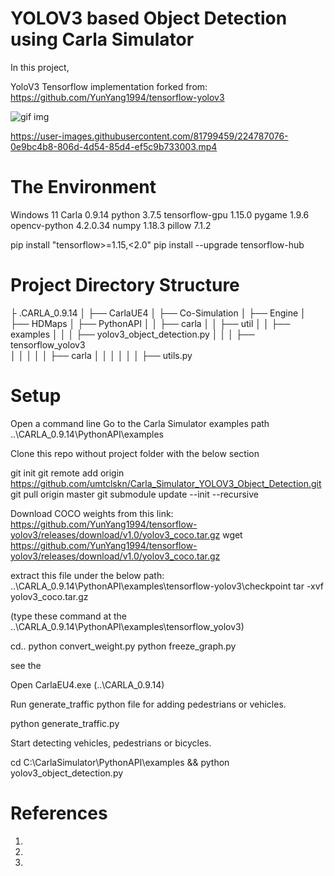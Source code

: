 # YOLOV3 based Object Detection using Carla Simulator
In this project,

YoloV3 Tensorflow implementation forked from: https://github.com/YunYang1994/tensorflow-yolov3 

![gif img](https://user-images.githubusercontent.com/81799459/224787052-b0d1ba36-252d-4dda-9f0a-ceb95feff586.png)




https://user-images.githubusercontent.com/81799459/224787076-0e9bc4b8-806d-4d54-85d4-ef5c9b733003.mp4




# The Environment

Windows 11 Carla 0.9.14 python 3.7.5 tensorflow-gpu 1.15.0 pygame 1.9.6 opencv-python 4.2.0.34 numpy 1.18.3 pillow 7.1.2

pip install "tensorflow>=1.15,<2.0"
pip install --upgrade tensorflow-hub

# Project Directory Structure

├ .CARLA_0.9.14
│   ├── CarlaUE4
│   ├── Co-Simulation
│   ├── Engine
│   ├── HDMaps
│   ├── PythonAPI
│   │   ├── carla
│   │   ├── util
│   │   ├── examples
│   │   │ 	├── yolov3_object_detection.py
│   │   │ 	├── tensorflow_yolov3    
│   │   │ 	│   │ ├── carla
│   │   │ 	│   │	│   ├── utils.py


# Setup

Open a command line Go to the Carla Simulator examples path ..\CARLA_0.9.14\PythonAPI\examples

Clone this repo without project folder with the below section

git init
git remote add origin https://github.com/umtclskn/Carla_Simulator_YOLOV3_Object_Detection.git
git pull origin master
git submodule update --init --recursive

Download COCO weights from this link: https://github.com/YunYang1994/tensorflow-yolov3/releases/download/v1.0/yolov3_coco.tar.gz
wget https://github.com/YunYang1994/tensorflow-yolov3/releases/download/v1.0/yolov3_coco.tar.gz

extract this file under the below path: ..\CARLA_0.9.14\PythonAPI\examples\tensorflow-yolov3\checkpoint
tar -xvf yolov3_coco.tar.gz

(type these command at the ..\CARLA_0.9.14\\PythonAPI\examples\tensorflow_yolov3)

cd..
python convert_weight.py
python freeze_graph.py

see the

Open CarlaEU4.exe (..\CARLA_0.9.14)

Run generate_traffic python file for adding pedestrians or vehicles.

python generate_traffic.py 


Start detecting vehicles, pedestrians or bicycles.

cd C:\CarlaSimulator\PythonAPI\examples && python yolov3_object_detection.py



# References
1. 
2.
3.



